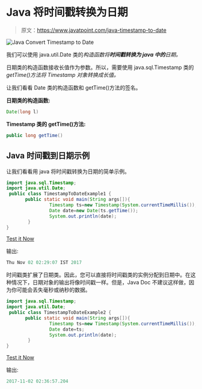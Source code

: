 # Java 将时间戳转换为日期

> 原文：<https://www.javatpoint.com/java-timestamp-to-date>

![Java Convert Timestamp to Date](../img/4d74566c6abbe565da954a0d9709199f.png)

我们可以使用 java.util.Date 类的*构造函数将**时间戳转换为 java 中的**日期。*

日期类的构造函数接收长值作为参数。所以，需要使用 java.sql.Timestamp 类的 *getTime()方法将 Timestamp 对象转换成长值。*

让我们看看 Date 类的构造函数和 getTime()方法的签名。

**日期类的构造函数:**

```java
Date(long l)

```

**Timestamp 类的 getTime()方法:**

```java
public long getTime()

```

## Java 时间戳到日期示例

让我们看看用 java 将时间戳转换为日期的简单示例。

```java
import java.sql.Timestamp;  
import java.util.Date;  
 public class TimestampToDateExample1 {  
       public static void main(String args[]){  
                Timestamp ts=new Timestamp(System.currentTimeMillis());
                Date date=new Date(ts.getTime());
                System.out.println(date);                   
        }  
}  

```

[Test it Now](https://compiler.javatpoint.com/opr/test.jsp?filename=TimestampToDateExample1)

输出:

```java
Thu Nov 02 02:29:07 IST 2017

```

时间戳类扩展了日期类。因此，您可以直接将时间戳类的实例分配到日期中。在这种情况下，日期对象的输出将像时间戳一样。但是，Java Doc 不建议这样做，因为你可能会丢失毫秒或纳秒的数据。

```java
import java.sql.Timestamp;  
import java.util.Date;  
 public class TimestampToDateExample2 {  
       public static void main(String args[]){  
                Timestamp ts=new Timestamp(System.currentTimeMillis());
                Date date=ts;
                System.out.println(date);                   
        }  
}  

```

[Test it Now](https://compiler.javatpoint.com/opr/test.jsp?filename=TimestampToDateExample2)

输出:

```java
2017-11-02 02:36:57.204

```